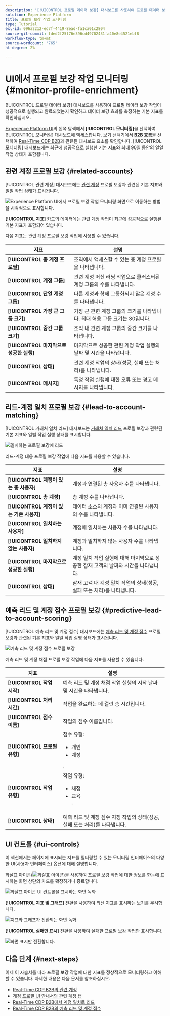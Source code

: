 ```yaml
---
description: '[!UICONTROL 프로필 데이터 보강] 대시보드를 사용하여 프로필 데이터 보강 작업이 성공적으로 실행되고 완료되었는지 확인하고 데이터 보강 효과를 측정하는 기본 지표를 확인하십시오.'
solution: Experience Platform
title: 프로필 보강 작업 모니터링
type: Tutorial
exl-id: 096a2212-ed7f-4419-8ead-fa1ca01c2804
source-git-commit: fded2f25f76e396cd49702431fa40e8e4521ebf8
workflow-type: tm+mt
source-wordcount: '765'
ht-degree: 2%

---
```


# UI에서 프로필 보강 작업 모니터링 {#monitor-profile-enrichment}

[!UICONTROL 프로필 데이터 보강] 대시보드를 사용하여 프로필 데이터 보강 작업이 성공적으로 실행되고 완료되었는지 확인하고 데이터 보강 효과를 측정하는 기본 지표를 확인하십시오.

[Experience Platform UI](https://platform.adobe.com)의 왼쪽 탐색에서 **[!UICONTROL 모니터링]**&#x200B;을 선택하여 [!UICONTROL 모니터링] 대시보드에 액세스합니다. 보기 선택기에서 **B2B 흐름**&#x200B;을 선택하여 [Real-Time CDP B2B](/help/rtcdp/b2b-overview.md)과 관련된 대시보드 요소를 확인합니다.  [!UICONTROL 모니터링] 대시보드에는 최근에 성공적으로 실행한 기본 지표와 최대 90일 동안의 일일 작업 상태가 포함됩니다.

## 관련 계정 프로필 보강 {#related-accounts}

[!UICONTROL 관련 계정] 대시보드에는 [관련 계정](/help/rtcdp/b2b-ai-ml-services/related-accounts.md) 프로필 보강과 관련된 기본 지표와 일일 작업 상태가 표시됩니다.

![Experience Platform UI에서 프로필 보강 작업 모니터링 화면으로 이동하는 방법을 시각적으로 표시합니다.](/help/dataflows/assets/ui/b2b/monitoring-profile-enrichment-jobs.png)

**[!UICONTROL 지표]** 카드의 데이터에는 관련 계정 작업이 최근에 성공적으로 실행된 기본 지표가 포함되어 있습니다.

다음 지표는 관련 계정 프로필 보강 작업에 사용할 수 있습니다.

| 지표 | 설명 |
| --------- | ---------- |
| **[!UICONTROL 총 계정 프로필]** | 조직에서 액세스할 수 있는 총 계정 프로필을 나타냅니다. |
| **[!UICONTROL 계정 그룹]** | 관련 계정 머신 러닝 작업으로 클러스터된 계정 그룹의 수를 나타냅니다. |
| **[!UICONTROL 단일 계정 그룹]** | 다른 계정과 함께 그룹화되지 않은 계정 수를 나타냅니다. |
| **[!UICONTROL 가장 큰 그룹 크기]** | 가장 큰 관련 계정 그룹의 크기를 나타냅니다. 최대 허용 그룹 크기는 30입니다. |
| **[!UICONTROL 중간 그룹 크기]** | 조직 내 관련 계정 그룹의 중간 크기를 나타냅니다. |
| **[!UICONTROL 마지막으로 성공한 실행]** | 마지막으로 성공한 관련 계정 작업 실행의 날짜 및 시간을 나타냅니다. |
| **[!UICONTROL 상태]** | 관련 계정 작업의 상태(성공, 실패 또는 처리)를 나타냅니다. |
| **[!UICONTROL 메시지]** | 특정 작업 실행에 대한 오류 또는 경고 메시지를 나타냅니다. |

## 리드-계정 일치 프로필 보강 {#lead-to-account-matching}

[!UICONTROL 거래처 일치 리드] 대시보드는 [거래처 일치 리드](/help/rtcdp/b2b-ai-ml-services/lead-to-account-matching.md) 프로필 보강과 관련된 기본 지표와 일별 작업 실행 상태를 표시합니다.

![일치하는 프로필 보강에 리드](/help/dataflows/assets/ui/b2b/mpc-lead-to-account-matching.png)

리드-계정 대응 프로필 보강 작업에 다음 지표를 사용할 수 있습니다.

| 지표 | 설명 |
| --------- | ---------- |
| **[!UICONTROL 계정이 있는 총 사용자]** | 계정과 연결된 총 사용자 수를 나타냅니다. |
| **[!UICONTROL 총 계정]** | 총 계정 수를 나타냅니다. |
| **[!UICONTROL 계정이 있는 기존 사용자]** | 데이터 소스의 계정과 이미 연결된 사용자의 수를 나타냅니다. |
| **[!UICONTROL 일치하는 사용자]** | 계정에 일치하는 사용자 수를 나타냅니다. |
| **[!UICONTROL 일치하지 않는 사용자]** | 계정과 일치하지 않는 사용자 수를 나타냅니다. |
| **[!UICONTROL 마지막으로 성공한 실행]** | 계정 일치 작업 실행에 대해 마지막으로 성공한 잠재 고객의 날짜와 시간을 나타냅니다. |
| **[!UICONTROL 상태]** | 잠재 고객 대 계정 일치 작업의 상태(성공, 실패 또는 처리)를 나타냅니다. |

## 예측 리드 및 계정 점수 프로필 보강 {#predictive-lead-to-account-scoring}

[!UICONTROL 예측 리드 및 계정 점수] 대시보드에는 [예측 리드 및 계정 점수](/help/rtcdp/b2b-ai-ml-services/predictive-lead-and-account-scoring.md) 프로필 보강과 관련된 기본 지표와 일일 작업 실행 상태가 표시됩니다.

![예측 리드 및 계정 점수 프로필 보강](/help/dataflows/assets/ui/b2b/predictive-lead-and-account-scoring.png)

예측 리드 및 계정 채점 프로필 보강 작업에 다음 지표를 사용할 수 있습니다.

| 지표 | 설명 |
| --------- | ---------- |
| **[!UICONTROL 작업 시작]** | 예측 리드 및 계정 채점 작업 실행의 시작 날짜 및 시간을 나타냅니다. |
| **[!UICONTROL 처리 시간]** | 작업을 완료하는 데 걸린 총 시간입니다. |
| **[!UICONTROL 점수 이름]** | 작업의 점수 이름입니다. |
| **[!UICONTROL 프로필 유형]** | 점수 유형: <ul><li>개인</li><li>계정</li></ul>. |
| **[!UICONTROL 작업 유형]** | 작업 유형:<ul><li>채점</li><li>교육</li>. |
| **[!UICONTROL 상태]** | 예측 리드 및 계정 점수 지정 작업의 상태(성공, 실패 또는 처리)를 나타냅니다. |

## UI 컨트롤 {#ui-controls}

이 섹션에서는 페이지에 표시되는 지표를 필터링할 수 있는 모니터링 인터페이스의 다양한 UI(사용자 인터페이스) 옵션에 대해 설명합니다.

화살표 아이콘(![화살표 아이콘](/help/images/icons/chevron-up.png))을 사용하여 프로필 보강 작업에 대한 정보를 한눈에 표시하는 화면 상단의 카드를 확장하거나 종료합니다.

![화살표 아이콘 UI 컨트롤을 표시하는 화면 녹화](/help/dataflows/assets/ui/b2b/use-arrow-control.gif)

**[!UICONTROL 지표 및 그래프]** 전환을 사용하여 최신 지표를 표시하는 보기를 무시합니다.

![지표와 그래프가 전환되는 화면 녹화](/help/dataflows/assets/ui/b2b/metrics-and-graphs-toggle.gif)

**[!UICONTROL 실패만 표시]** 전환을 사용하여 실패한 프로필 보강 작업만 표시합니다.

![화면 표시만 전환합니다.](/help/dataflows/assets/ui/b2b/show-failures-only.gif)

## 다음 단계 {#next-steps}

이제 이 자습서를 따라 프로필 보강 작업에 대한 지표를 정상적으로 모니터링하고 이해할 수 있습니다. 자세한 내용은 다음 문서를 참조하십시오.

* [Real-Time CDP B2B의 관련 계정](/help/rtcdp/b2b-ai-ml-services/related-accounts.md)
* [계정 프로필 UI 안내서의 관련 계정 탭](/help/rtcdp/accounts/account-profile-ui-guide.md)
* [Real-Time CDP B2B에서 계정 일치로 리드](/help/rtcdp/b2b-ai-ml-services/lead-to-account-matching.md)
* [Real-Time CDP B2B의 예측 리드 및 계정 점수](/help/rtcdp/b2b-ai-ml-services/predictive-lead-and-account-scoring.md)
